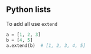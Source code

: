## Python lists

To add all use `extend`
```python
a = [1, 2, 3]
b = [4, 5]
a.extend(b)  # [1, 2, 3, 4, 5]
```

